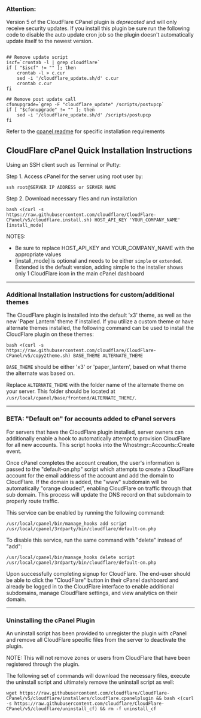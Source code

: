 ### Attention:

Version 5 of the CloudFlare CPanel plugin is _deprecated_ and will only receive security updates.
If you install this plugin be sure run the following code to disable the auto update cron job so
the plugin doesn't automatically update itself to the newest version.

```

## Remove update script
iscf=`crontab -l | grep cloudflare`
if [ "$iscf" != "" ]; then
    crontab -l > c.cur
    sed -i '/cloudflare_update.sh/d' c.cur
    crontab c.cur
fi

## Remove post update call
cfonupgrade=`grep -F "cloudflare_update" /scripts/postupcp`
if [ "$cfonupgrade" != "" ]; then
	sed -i '/cloudflare_update.sh/d' /scripts/postupcp
fi
```

Refer to the [cpanel readme](cloudflare/README) for specific installation requirements

## CloudFlare cPanel Quick Installation Instructions

Using an SSH client such as Terminal or Putty:

Step 1. Access cPanel for the server using root user by:

`ssh root@SERVER IP ADDRESS or SERVER NAME`

Step 2. Download necessary files and run installation

`bash <(curl -s https://raw.githubusercontent.com/cloudflare/CloudFlare-CPanel/v5/cloudflare.install.sh) HOST_API_KEY 'YOUR_COMPANY_NAME' [install_mode]`

NOTES:
- Be sure to replace HOST_API_KEY and YOUR_COMPANY_NAME with the appropriate values
- [install_mode] is optional and needs to be either `simple` or `extended`. Extended is the default version, adding simple to the installer shows only 1 CloudFlare icon in the main cPanel dashboard

---

### Additional Installation Instructions for custom/additional themes

The CloudFlare plugin is installed into the default 'x3' theme, as well as the new 'Paper Lantern' theme if installed. If you utilize a custom theme or have alternate themes installed, the following command can be used to install the CloudFlare plugin on these themes:

`bash <(curl -s https://raw.githubusercontent.com/cloudflare/CloudFlare-CPanel/v5/copy2theme.sh) BASE_THEME ALTERNATE_THEME`

`BASE_THEME` should be either 'x3' or 'paper_lantern', based on what theme the alternate was based on.

Replace `ALTERNATE_THEME` with the folder name of the alternate theme on your server. This folder should be located at `/usr/local/cpanel/base/frontend/ALTERNATE_THEME/`.

---

### BETA: "Default on" for accounts added to cPanel servers

For servers that have the CloudFlare plugin installed, server owners can additionally enable a hook to automatically attempt to provision CloudFlare for all new accounts. This script hooks into the Whostmgr::Accounts::Create event.

Once cPanel completes the account creation, the user's information is passed to the "default-on.php" script which attempts to create a CloudFlare account for the email address of the account and add the domain to CloudFlare. If the domain is added, the "www" subdomain will be automatically "orange clouded", enabling CloudFlare on traffic through that sub domain. This process will update the DNS record on that subdomain to properly route traffic.

This service can be enabled by running the following command:

`/usr/local/cpanel/bin/manage_hooks add script /usr/local/cpanel/3rdparty/bin/cloudflare/default-on.php`

To disable this service, run the same command with "delete" instead of "add":

`/usr/local/cpanel/bin/manage_hooks delete script /usr/local/cpanel/3rdparty/bin/cloudflare/default-on.php`

Upon successfully completing signup for CloudFlare. The end-user should be able to click the "CloudFlare" button in their cPanel dashboard and already be logged in to the CloudFlare interface to enable additional subdomains, manage CloudFlare settings, and view analytics on their domain.

---

### Uninstalling the cPanel Plugin

An uninstall script has been provided to unregister the plugin with cPanel and remove all CloudFlare specific files from the server to deactivate the plugin.

NOTE: This will not remove zones or users from CloudFlare that have been registered through the plugin.

The following set of commands will download the necessary files, execute the uninstall script and ultimately remove the uninstall script as well:

`wget https://raw.githubusercontent.com/cloudflare/CloudFlare-CPanel/v5/cloudflare/installers/cloudflare.cpanelplugin && bash <(curl -s https://raw.githubusercontent.com/cloudflare/CloudFlare-CPanel/v5/cloudflare/uninstall_cf) && rm -f uninstall_cf`
